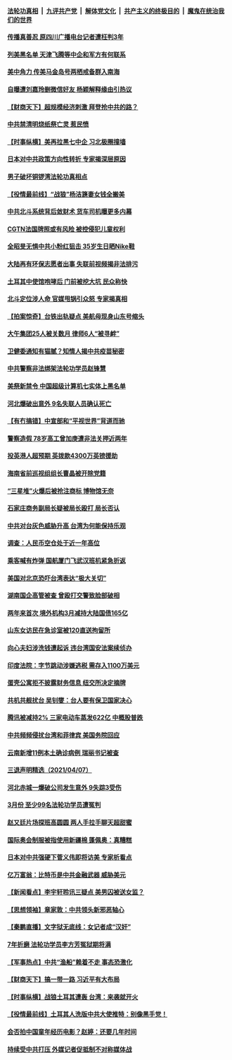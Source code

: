 ####  [法轮功真相](../../../../basic/blob/master/README.md?t=04091131) &nbsp;|&nbsp; [九评共产党](../../../../9ping.md/blob/master/README.md?t=04091131) &nbsp;|&nbsp; [解体党文化](../../../../jtdwh.md/blob/master/README.md?t=04091131)  &nbsp;|&nbsp; [共产主义的终极目的](../../../../gczydzjmd.md/blob/master/README.md?t=04091131) &nbsp;|&nbsp; [魔鬼在统治我们的世界](../../../../mgztzwmdsj.md/blob/master/README.md?t=04091131) 

#### [传播真善忍 原四川广播电台记者遭枉判3年](../pages/nsc413/n12867479.md?t=04091131) 

#### [列美黑名单 天津飞腾等中企和军方有何联系](../pages/nsc413/n12867512.md?t=04091131) 

#### [美中角力 传美马金岛号两栖戒备群入南海](../pages/nsc413/n12867706.md?t=04091131) 

#### [自曝遭刘嘉玲删微信好友 杨颖解释缘由引热议](../pages/nsc413/n12867670.md?t=04091131) 

#### [【财商天下】超规模经济刺激 拜登抢中共的路？](../pages/nsc413/n12867070.md?t=04091131) 

#### [中共禁清明烧纸祭亡灵 惹民愤](../pages/nsc413/n12867869.md?t=04091131) 

#### [【时事纵横】美再拉黑七中企 习北极圈撞墙](../pages/nsc413/n12867867.md?t=04091131) 

#### [日本对中共政策方向性转折 专家揭深层原因](../pages/nsc413/n12867819.md?t=04091131) 

#### [男子破坏铜锣湾法轮功真相点](../pages/nsc413/n12867924.md?t=04091131) 

#### [【役情最前线】“战狼”杨洁篪妻女钱全搬美](../pages/nsc413/n12867507.md?t=04091131) 

#### [中共北斗系统背后敛财术 货车司机曝更多内幕](../pages/nsc413/n12867732.md?t=04091131) 

#### [CGTN法国牌照或有风险 被控侵犯儿童权利](../pages/nsc413/n12867651.md?t=04091131) 

#### [全昭旻无惧中共小粉红狙击 35岁生日晒Nike鞋](../pages/nsc413/n12867529.md?t=04091131) 

#### [大陆再有环保志愿者出事 失联前视频揭非法排污](../pages/nsc413/n12867482.md?t=04091131) 

#### [土耳其中使馆咆哮后 门前被挖大坑 民众称快](../pages/nsc413/n12867499.md?t=04091131) 

#### [北斗定位涉人命 官媒甩锅引众怒 专家揭真相](../pages/nsc413/n12867135.md?t=04091131) 

#### [【拍案惊奇】台铁出轨疑点 美航母现身山东号缩头](../pages/nsc413/n12865699.md?t=04091131) 

#### [大午集团25人被关数月 律师6人“被寻衅”](../pages/nsc413/n12867371.md?t=04091131) 

#### [卫健委通知有猫腻？知情人揭中共疫苗秘密](../pages/nsc413/n12867328.md?t=04091131) 

#### [中共警察非法绑架法轮功学员赵锋慧](../pages/nsc413/n12867284.md?t=04091131) 

#### [美祭新禁令 中国超级计算机七实体上黑名单](../pages/nsc413/n12867255.md?t=04091131) 

#### [河北爆破出意外 9名失联人员确认死亡](../pages/nsc413/n12867293.md?t=04091131) 

#### [【有冇搞错】中宣部和“平视世界”背道而驰](../pages/nsc413/n12865391.md?t=04091131) 

#### [警察造假 78岁高工曾加庚遭非法关押近两年](../pages/nsc413/n12866539.md?t=04091131) 

#### [投英港人超预期 英拨款4300万英镑援助](../pages/nsc413/n12866733.md?t=04091131) 

#### [海南省前巡视组组长曹晶被开除党籍](../pages/nsc413/n12866691.md?t=04091131) 

#### [“三星堆”火爆后被抢注商标 博物馆无奈](../pages/nsc413/n12866689.md?t=04091131) 

#### [石家庄商务副局长疑被局长殴打 局长否认](../pages/nsc413/n12866482.md?t=04091131) 

#### [中共对台灰色威胁升高 台湾为何能保持乐观](../pages/nsc413/n12866430.md?t=04091131) 

#### [调查：人民币空仓处于近一年高位](../pages/nsc413/n12866382.md?t=04091131) 

#### [乘客喊有炸弹 国航厦门飞武汉班机紧急折返](../pages/nsc413/n12866429.md?t=04091131) 


#### [美国对北京恐吓台湾表达“极大关切”](../pages/nsc413/n12866164.md?t=04091131) 

#### [湖南国企高管被查 曾殴打交警致脸部破相](../pages/nsc413/n12866075.md?t=04091131) 

#### [两年来首次  境外机构3月减持大陆国债165亿](../pages/nsc413/n12866096.md?t=04091131) 

#### [山东女访民在急诊室被120直送拘留所](../pages/nsc413/n12865961.md?t=04091131) 

#### [向心夫妇涉洗钱遭起诉 违台湾国安法案续侦办](../pages/nsc413/n12866134.md?t=04091131) 

#### [印度法院：字节跳动涉嫌逃税 需存入1100万美元](../pages/nsc413/n12865766.md?t=04091131) 

#### [蛋壳公寓拒不披露财务信息 纽交所决定摘牌](../pages/nsc413/n12865162.md?t=04091131) 

#### [共机共舰扰台 吴钊燮：台人要有保卫国家决心](../pages/nsc413/n12865772.md?t=04091131) 

#### [腾讯被减持2% 三家电动车蒸发622亿 中概股普跌](../pages/nsc413/n12865413.md?t=04091131) 

#### [中共频频侵扰台湾和菲律宾 美国务院回应](../pages/nsc413/n12865517.md?t=04091131) 

#### [云南新增11例本土确诊病例 瑞丽书记被查](../pages/nsc413/n12865771.md?t=04091131) 

#### [三退声明精选（2021/04/07）](../pages/nsc413/n12865842.md?t=04091131) 

#### [河北赤城一爆破公司发生意外 9失踪3受伤](../pages/nsc413/n12865752.md?t=04091131) 

#### [3月份 至少99名法轮功学员遭冤判](../pages/nsc413/n12863759.md?t=04091131) 

#### [赵又廷片场探班高圆圆 两人手拉手聊天超甜蜜](../pages/nsc413/n12865432.md?t=04091131) 

#### [国际奥会制服被指使用新疆棉 蓬佩奥：真糟糕](../pages/nsc413/n12865542.md?t=04091131) 

#### [日本对中共强硬下菅义伟即将访美 专家析看点](../pages/nsc413/n12865390.md?t=04091131) 

#### [亿万富翁：比特币是中共金融武器 威胁美元](../pages/nsc413/n12865173.md?t=04091131) 

#### [【新闻看点】李宇轩聆讯三疑点 美男囚被送女监？](../pages/nsc413/n12865233.md?t=04091131) 

#### [【思想领袖】章家敦：中共领头新邪恶轴心](../pages/nsc413/n12802452.md?t=04091131) 

#### [【秦鹏直播】文字狱无底线：女记者成“汉奸”](../pages/nsc413/n12865294.md?t=04091131) 

#### [7年折磨 法轮功学员李方芳冤狱期将满](../pages/nsc413/n12864343.md?t=04091131) 

#### [【军事热点】中共“渔船”赖着不走 事态恐激化](../pages/nsc413/n12861889.md?t=04091131) 

#### [【财商天下】搞一带一路 习近平有大布局](../pages/nsc413/n12864674.md?t=04091131) 

#### [【时事纵横】战狼土耳其遭轰 台湾：来袭就开火](../pages/nsc413/n12865261.md?t=04091131) 

#### [【役情最前线】土耳其人洗版中共大使推特：别像黑手党！](../pages/nsc413/n12864802.md?t=04091131) 

#### [会否拍中国童年经历电影？赵婷：还要几年时间](../pages/nsc413/n12865129.md?t=04091131) 

#### [持续受中共打压 外媒记者促抵制不对称媒体战](../pages/nsc413/n12865163.md?t=04091131) 

